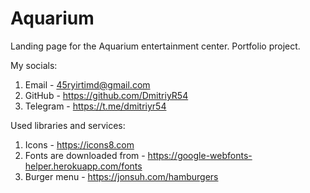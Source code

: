 # Aquarium

Landing page for the Aquarium entertainment center. Portfolio project.

My socials:

1. Email - 45ryirtimd@gmail.com
2. GitHub - https://github.com/DmitriyR54
3. Telegram - https://t.me/dmitriyr54

Used libraries and services:

1. Icons - https://icons8.com
2. Fonts are downloaded from - https://google-webfonts-helper.herokuapp.com/fonts
3. Burger menu - https://jonsuh.com/hamburgers
